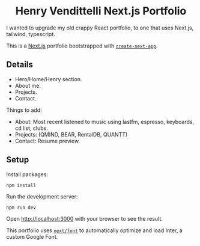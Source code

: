 <div align="center">

# Henry Vendittelli Next.js Portfolio

</div>

I wanted to upgrade my old crappy React portfolio, to one that uses Next.js, tailwind, typescript.

This is a [Next.js](https://nextjs.org/) portfolio bootstrapped with [`create-next-app`](https://github.com/vercel/next.js/tree/canary/packages/create-next-app).

## Details

- Hero/Home/Henry section.
- About me.
- Projects.
- Contact.

Things to add:

- About: Most recent listened to music using lastfm, espresso, keyboards, cd list, clubs.
- Projects: (QMIND, BEAR, RentalDB, QUANTT)
- Contact: Resume preview.

## Setup

Install packages:

```
npm install
```

Run the development server:

```bash
npm run dev
```

Open [http://localhost:3000](http://localhost:3000) with your browser to see the result.

This portfolio uses [`next/font`](https://nextjs.org/docs/basic-features/font-optimization) to automatically optimize and load Inter, a custom Google Font.
